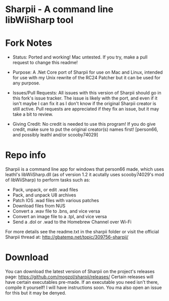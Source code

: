 # Sharpii - A command line libWiiSharp tool

# Fork Notes
- Status: Ported and working! Mac untested. If you try, make a pull request to change this readme!

- Purpose: A .Net Core port of Sharpii for use on Mac and Linux, intended for use with my Unix rewrite of the RC24 Patcher but it can be used for any purpose.

- Issues/Pull Requests: All issues with this version of Sharpii should go in this fork's issue tracker. The issue is likely with the port, and even if it isn't maybe I can fix it as I don't know if the original Sharpii creator is still active. Pull requests are appreciated if they fix an issue, but it may take a bit to review.

- Giving Credit: No credit is needed to use this program! If you do give credit, make sure to put the original creator(s) names first! [person66, and possibly leathl and/or scooby74029]

# Repo info
Sharpii is a command line app for windows that person66 made, which uses leathl's libWiiSharp.dll (as of version 1.2 it acutally uses scooby74029's mod of libWiiSharp) to perform tasks such as:
- Pack, unpack, or edit .wad files
- Pack, and unpack U8 archives
- Patch IOS .wad files with various patches
- Download files from NUS
- Convert a .wav file to .bns, and vice versa
- Convert an image file to a .tpl, and vice versa
- Send a .dol or .wad to the Homebrew Channel over Wi-Fi

For more details see the readme.txt in the sharpii folder or visit the official Sharpii thread at: http://gbatemp.net/topic/309756-sharpii/

# Download
You can download the latest version of Sharpii on the project's releases page: https://github.com/mogzol/sharpii/releases/
Certain releases will have certain executables pre-made. If an executable you need isn't there, compile it yourself! I will have instructions soon. You ma also open an issue for this but it may be denyed.
